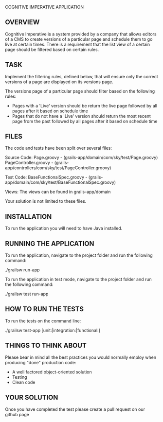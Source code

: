 COGNITIVE IMPERATIVE APPLICATION

OVERVIEW
--------

Cognitive Imperative is a system provided by a company that allows editors of a CMS to create versions of a
particular page and schedule them to go live at certain times. There is a requirement that the list view of a certain
page should be filtered based on certain rules.


TASK
----

Implement the filtering rules, defined below, that will ensure only the correct versions of a page are displayed on its
versions page.

The versions page of a particular page should filter based on the following rules:

* Pages with a 'Live' version should be return the live page followed by all pages after it based on schedule time
* Pages that do not have a 'Live' version should return the most recent page from the past followed by all pages after it
  based on schedule time


FILES
-----

The code and tests have been split over several files:

Source Code:
Page.groovy - (grails-app/domain/com/sky/test/Page.groovy)
PageController.groovy - (grails-app/controllers/com/sky/test/PageController.groovy)

Test Code:
BaseFunctionalSpec.groovy - (grails-app/domain/com/sky/test/BaseFunctionalSpec.groovy)

Views:
The views can be found in grails-app/domain

Your solution is not limited to these files.


INSTALLATION
------------

To run the application you will need to have Java installed.


RUNNING THE APPLICATION
-----------------------

To run the application, navigate to the project folder and run the following command:

./grailsw run-app

To run the application in test mode, navigate to the project folder and run the following command:

./grailsw test run-app


HOW TO RUN THE TESTS
--------------------

To run the tests on the command line:

./grailsw test-app [unit:|integration:|functional:]


THINGS TO THINK ABOUT
---------------------

Please bear in mind all the best practices you would normally employ when producing "done" production code:

* A well factored object-oriented solution
* Testing
* Clean code


YOUR SOLUTION
-------------

Once you have completed the test please create a pull request on our github page